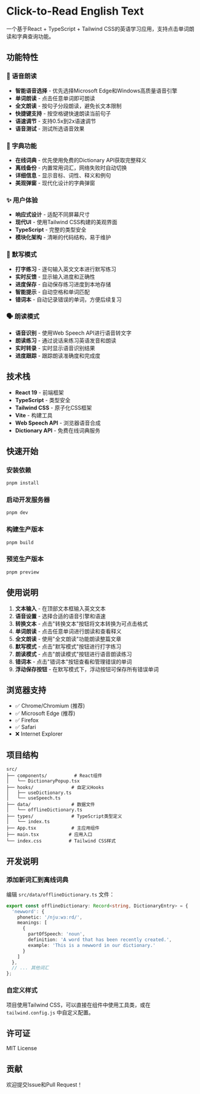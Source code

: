 # Click-to-Read English Text

一个基于React + TypeScript + Tailwind CSS的英语学习应用，支持点击单词朗读和字典查询功能。

## 功能特性

### 🎵 语音朗读
- **智能语音选择** - 优先选择Microsoft Edge和Windows高质量语音引擎
- **单词朗读** - 点击任意单词即可朗读
- **全文朗读** - 按句子分段朗读，避免长文本限制
- **快捷键支持** - 按空格键快速朗读当前句子
- **语速调节** - 支持0.5x到2x语速调节
- **语音测试** - 测试所选语音效果

### 📖 字典功能
- **在线词典** - 优先使用免费的Dictionary API获取完整释义
- **离线备份** - 内置常用词汇，网络失败时自动切换
- **详细信息** - 显示音标、词性、释义和例句
- **美观弹窗** - 现代化设计的字典弹窗

### ✨ 用户体验
- **响应式设计** - 适配不同屏幕尺寸
- **现代UI** - 使用Tailwind CSS构建的美观界面
- **TypeScript** - 完整的类型安全
- **模块化架构** - 清晰的代码结构，易于维护

### 🎤 默写模式
- **打字练习** - 逐句输入英文文本进行默写练习
- **实时反馈** - 显示输入进度和正确性
- **进度保存** - 自动保存练习进度到本地存储
- **智能提示** - 自动空格和单词匹配
- **错词本** - 自动记录错误的单词，方便后续复习

### 🗣️ 朗读模式
- **语音识别** - 使用Web Speech API进行语音转文字
- **朗读练习** - 通过说话来练习英语发音和朗读
- **实时转录** - 实时显示语音识别结果
- **进度跟踪** - 跟踪朗读准确度和完成度

## 技术栈

- **React 19** - 前端框架
- **TypeScript** - 类型安全
- **Tailwind CSS** - 原子化CSS框架
- **Vite** - 构建工具
- **Web Speech API** - 浏览器语音合成
- **Dictionary API** - 免费在线词典服务

## 快速开始

### 安装依赖
```bash
pnpm install
```

### 启动开发服务器
```bash
pnpm dev
```

### 构建生产版本
```bash
pnpm build
```

### 预览生产版本
```bash
pnpm preview
```

## 使用说明

1. **文本输入** - 在顶部文本框输入英文文本
2. **语音设置** - 选择合适的语音引擎和语速
3. **转换文本** - 点击"转换文本"按钮将文本转换为可点击格式
4. **单词朗读** - 点击任意单词进行朗读和查看释义
5. **全文朗读** - 使用"全文朗读"功能朗读整篇文章
6. **默写模式** - 点击"默写模式"按钮进行打字练习
7. **朗读模式** - 点击"朗读模式"按钮进行语音朗读练习
8. **错词本** - 点击"错词本"按钮查看和管理错误的单词
9. **浮动保存按钮** - 在默写模式下，浮动按钮可保存所有错误单词

## 浏览器支持

- ✅ Chrome/Chromium (推荐)
- ✅ Microsoft Edge (推荐)
- ✅ Firefox
- ✅ Safari
- ❌ Internet Explorer

## 项目结构

```
src/
├── components/          # React组件
│   └── DictionaryPopup.tsx
├── hooks/              # 自定义Hooks
│   ├── useDictionary.ts
│   └── useSpeech.ts
├── data/               # 数据文件
│   └── offlineDictionary.ts
├── types/              # TypeScript类型定义
│   └── index.ts
├── App.tsx             # 主应用组件
├── main.tsx           # 应用入口
└── index.css          # Tailwind CSS样式
```

## 开发说明

### 添加新词汇到离线词典

编辑 `src/data/offlineDictionary.ts` 文件：

```typescript
export const offlineDictionary: Record<string, DictionaryEntry> = {
  'newword': {
    phonetic: '/njuːwɜːrd/',
    meanings: [
      { 
        partOfSpeech: 'noun', 
        definition: 'A word that has been recently created.',
        example: 'This is a newword in our dictionary.'
      }
    ]
  },
  // ... 其他词汇
};
```

### 自定义样式

项目使用Tailwind CSS，可以直接在组件中使用工具类，或在 `tailwind.config.js` 中自定义配置。

## 许可证

MIT License

## 贡献

欢迎提交Issue和Pull Request！
